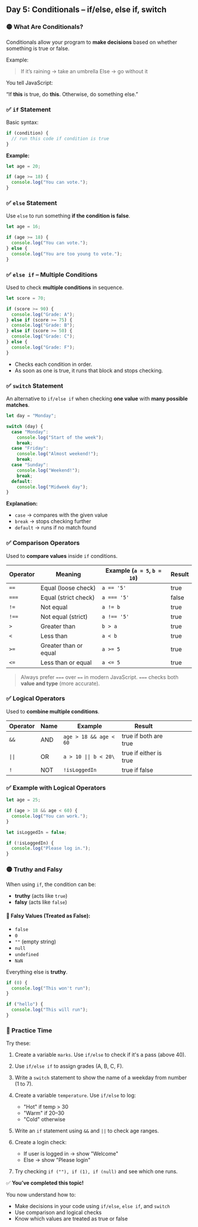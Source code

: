 ## Day 5: Conditionals – if/else, else if, switch

### 🟡 What Are Conditionals?

Conditionals allow your program to **make decisions** based on whether something is true or false.

Example:

> If it’s raining → take an umbrella
> Else → go without it

You tell JavaScript:

“If **this** is true, do **this**. Otherwise, do something else.”

<div class="section-break"></div>

### ✅ `if` Statement

Basic syntax:

```js
if (condition) {
  // run this code if condition is true
}
```

**Example:**

```js
let age = 20;

if (age >= 18) {
  console.log("You can vote.");
}
```

<div class="section-break"></div>

### ✅ `else` Statement

Use `else` to run something **if the condition is false**.

```js
let age = 16;

if (age >= 18) {
  console.log("You can vote.");
} else {
  console.log("You are too young to vote.");
}
```

<div class="section-break"></div>

### ✅ `else if` – Multiple Conditions

Used to check **multiple conditions** in sequence.

```js
let score = 70;

if (score >= 90) {
  console.log("Grade: A");
} else if (score >= 75) {
  console.log("Grade: B");
} else if (score >= 50) {
  console.log("Grade: C");
} else {
  console.log("Grade: F");
}
```

* Checks each condition in order.
* As soon as one is true, it runs that block and stops checking.

<div class="section-break"></div>

### ✅ `switch` Statement

An alternative to `if/else if` when checking **one value** with **many possible matches**.

```js
let day = "Monday";

switch (day) {
  case "Monday":
    console.log("Start of the week");
    break;
  case "Friday":
    console.log("Almost weekend!");
    break;
  case "Sunday":
    console.log("Weekend!");
    break;
  default:
    console.log("Midweek day");
}
```

**Explanation:**

* `case` → compares with the given value
* `break` → stops checking further
* `default` → runs if no match found

<div class="section-break"></div>

### ✅ Comparison Operators

Used to **compare values** inside `if` conditions.

| Operator | Meaning               | Example (`a = 5`, `b = 10`) | Result |
| -------- | --------------------- | --------------------------- | ------ |
| `==`     | Equal (loose check)   | `a == '5'`                  | true   |
| `===`    | Equal (strict check)  | `a === '5'`                 | false  |
| `!=`     | Not equal             | `a != b`                    | true   |
| `!==`    | Not equal (strict)    | `a !== '5'`                 | true   |
| `>`      | Greater than          | `b > a`                     | true   |
| `<`      | Less than             | `a < b`                     | true   |
| `>=`     | Greater than or equal | `a >= 5`                    | true   |
| `<=`     | Less than or equal    | `a <= 5`                    | true   |

> Always prefer `===` over `==` in modern JavaScript. `===` checks both **value and type** (more accurate).

<div class="section-break"></div>

### ✅ Logical Operators

Used to **combine multiple conditions**.

| Operator | Name | Example                | Result                |          |   |          |                        |
| -------- | ---- | ---------------------- | --------------------- | -------- | - | -------- | ---------------------- |
| `&&`     | AND  | `age > 18 && age < 60` | true if both are true |          |   |          |                        |
| `\|\|`                     | OR                    | `a > 10 \|\| b < 20\` | true if either is true |
| `!`      | NOT  | `!isLoggedIn`          | true if false         |          |   |          |                        |

<div class="section-break"></div>

### ✅ Example with Logical Operators

```js
let age = 25;

if (age > 18 && age < 60) {
  console.log("You can work.");
}
```

```js
let isLoggedIn = false;

if (!isLoggedIn) {
  console.log("Please log in.");
}
```

<div class="section-break"></div>

### 🟡 Truthy and Falsy

When using `if`, the condition can be:

* **truthy** (acts like `true`)
* **falsy** (acts like `false`)

#### 🔹 Falsy Values (Treated as False):

* `false`
* `0`
* `""` (empty string)
* `null`
* `undefined`
* `NaN`

Everything else is **truthy**.

```js
if (0) {
  console.log("This won't run");
}

if ("hello") {
  console.log("This will run");
}
```

<div class="practice">

### 🔸 Practice Time

Try these:

1. Create a variable `marks`. Use `if/else` to check if it's a pass (above 40).
2. Use `if/else if` to assign grades (A, B, C, F).
3. Write a `switch` statement to show the name of a weekday from number (1 to 7).
4. Create a variable `temperature`. Use `if/else` to log:

   * "Hot" if temp > 30
   * "Warm" if 20–30
   * "Cold" otherwise
5. Write an `if` statement using `&&` and `||` to check age ranges.
6. Create a login check:

   * If user is logged in → show "Welcome"
   * Else → show "Please login"
7. Try checking `if (""), if (1), if (null)` and see which one runs.

</div>

<div class="section-break"></div>

✅ **You’ve completed this topic!**

You now understand how to:

* Make decisions in your code using `if/else`, `else if`, and `switch`
* Use comparison and logical checks
* Know which values are treated as true or false
